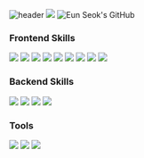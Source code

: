 <!--
**dollseok/dollseok** is a ✨ _special_ ✨ repository because its `README.md` (this file) appears on your GitHub profile.

Here are some ideas to get you started:

- 🔭 I’m currently working on ...
- 🌱 I’m currently learning ...
- 👯 I’m looking to collaborate on ...
- 🤔 I’m looking for help with ...
- 💬 Ask me about ...
- 📫 How to reach me: ...
- 😄 Pronouns: ...
- ⚡ Fun fact: ...
-->

![header](https://capsule-render.vercel.app/api?type=wave&color=auto&height=300&section=header&text=capsule%20render&fontSize=90)
<img src="https://capsule-render.vercel.app/api?type=waving&color=auto&height=300&section=header&text=Eun Seok's GitHub&fontSize=90&animation=twinkling"/>
![Eun Seok's GitHub](https://capsule-render.vercel.app/api?type=waving&color=auto&height=300&section=header&text=Eun%20Seok's%20GitHub&fontSize=90&animation=twinkling)

### Frontend Skills

<img src="https://img.shields.io/badge/React-61DAFB?style=flat&logo=React&logoColor=white"/>
<img src="https://img.shields.io/badge/Javascript-F7DF1E?style=flat&logo=Javascript&logoColor=white"/>
<img src="https://img.shields.io/badge/Typescript-3178C6?style=flat&logo=Typescript&logoColor=white"/>
<img src="https://img.shields.io/badge/styled_components-DB7093?style=flat&logo=styledcomponents&logoColor=white"/>
<img src="https://img.shields.io/badge/redux-764ABC?style=flat&logo=redux&logoColor=white"/>
<img src="https://img.shields.io/badge/python-3776AB?style=flat&logo=python&logoColor=white"/>
<img src="https://img.shields.io/badge/vue.js-4FC08D?style=flat&logo=vue.js&logoColor=white"/>
<img src="https://img.shields.io/badge/html5-E34F26?style=flat&logo=html5&logoColor=white"/>
<img src="https://img.shields.io/badge/css3-1572B6?style=flat&logo=css3&logoColor=white"/>


### Backend Skills

<img src="https://img.shields.io/badge/spring-6DB33F?style=flat&logo=spring&logoColor=white"/>
<img src="https://img.shields.io/badge/springboot-6DB33F?style=flat&logo=springboot&logoColor=white"/>
<img src="https://img.shields.io/badge/mysql-4479A1?style=flat&logo=mysql&logoColor=white"/>
<img src="https://img.shields.io/badge/mariadb-003545?style=flat&logo=mariadb&logoColor=white"/>


### Tools

<img src="https://img.shields.io/badge/git-F05032?style=flat&logo=git&logoColor=white"/>
<img src="https://img.shields.io/badge/figma-F24E1E?style=flat&logo=figma&logoColor=white"/>
<img src="https://img.shields.io/badge/jira_software-0052CC?style=flat&logo=jirasoftware&logoColor=white"/>

